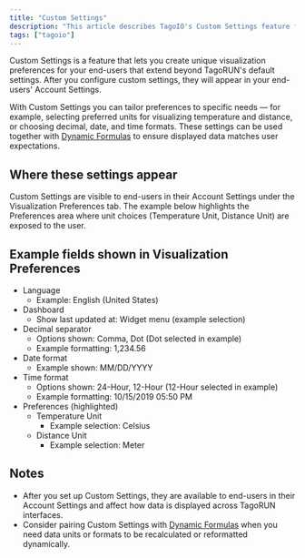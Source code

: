 ```yaml
---
title: "Custom Settings"
description: "This article describes TagoIO's Custom Settings feature for TagoRUN, which lets you define end-user visualization preferences (units, formats, language, dashboard options) that appear in each user's Account Settings."
tags: ["tagoio"]
---
```

Custom Settings is a feature that lets you create unique visualization preferences for your end-users that extend beyond TagoRUN's default settings. After you configure custom settings, they will appear in your end-users' Account Settings.

With Custom Settings you can tailor preferences to specific needs — for example, selecting preferred units for visualizing temperature and distance, or choosing decimal, date, and time formats. These settings can be used together with [Dynamic Formulas](formula) to ensure displayed data matches user expectations.

## Where these settings appear
Custom Settings are visible to end-users in their Account Settings under the Visualization Preferences tab. The example below highlights the Preferences area where unit choices (Temperature Unit, Distance Unit) are exposed to the user.

<!-- Image placeholder removed for build -->

## Example fields shown in Visualization Preferences
- Language
  - Example: English (United States)
- Dashboard
  - Show last updated at: Widget menu (example selection)
- Decimal separator
  - Options shown: Comma, Dot (Dot selected in example)
  - Example formatting: 1,234.56
- Date format
  - Example shown: MM/DD/YYYY
- Time format
  - Options shown: 24-Hour, 12-Hour (12-Hour selected in example)
  - Example formatting: 10/15/2019 05:50 PM
- Preferences (highlighted)
  - Temperature Unit
    - Example selection: Celsius
  - Distance Unit
    - Example selection: Meter

## Notes
- After you set up Custom Settings, they are available to end-users in their Account Settings and affect how data is displayed across TagoRUN interfaces.
- Consider pairing Custom Settings with [Dynamic Formulas](formula) when you need data units or formats to be recalculated or reformatted dynamically.